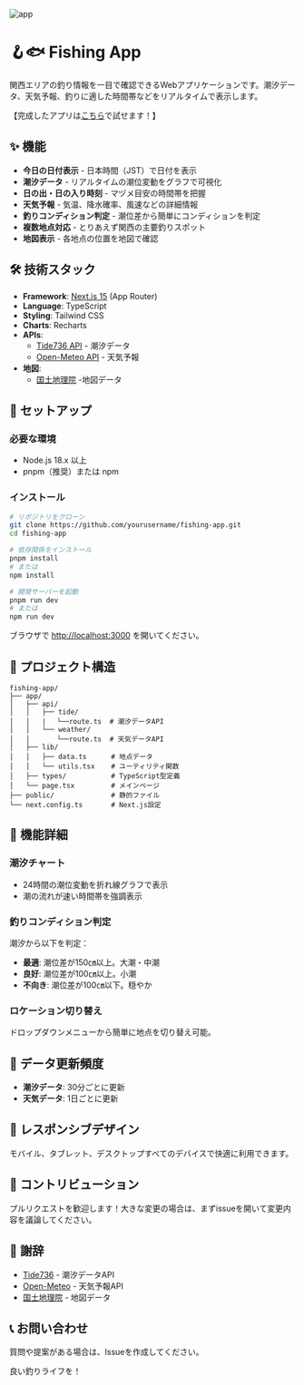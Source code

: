 ![app](https://github.com/user-attachments/assets/929f21ed-d146-4e78-ba93-24abd884693b)

# 🪝🐟 Fishing App

関西エリアの釣り情報を一目で確認できるWebアプリケーションです。潮汐データ、天気予報、釣りに適した時間帯などをリアルタイムで表示します。

【完成したアプリは[こちら](https://fishing-tide-graph.vercel.app/)で試せます！】

## ✨ 機能

- **今日の日付表示** - 日本時間（JST）で日付を表示
- **潮汐データ** - リアルタイムの潮位変動をグラフで可視化
- **日の出・日の入り時刻** - マヅメ目安の時間帯を把握
- **天気予報** - 気温、降水確率、風速などの詳細情報
- **釣りコンディション判定** - 潮位差から簡単にコンディションを判定
- **複数地点対応** - とりあえず関西の主要釣りスポット
- **地図表示** - 各地点の位置を地図で確認

## 🛠️ 技術スタック

- **Framework**: [Next.js 15](https://nextjs.org/) (App Router)
- **Language**: TypeScript
- **Styling**: Tailwind CSS
- **Charts**: Recharts
- **APIs**:
  - [Tide736 API](https://tide736.net/) - 潮汐データ
  - [Open-Meteo API](https://open-meteo.com/) - 天気予報
- **地図**:
  - [国土地理院](https://maps.gsi.go.jp/) -地図データ 

## 🚀 セットアップ

### 必要な環境

- Node.js 18.x 以上
- pnpm（推奨）または npm

### インストール

```bash
# リポジトリをクローン
git clone https://github.com/yourusername/fishing-app.git
cd fishing-app

# 依存関係をインストール
pnpm install
# または
npm install

# 開発サーバーを起動
pnpm run dev
# または
npm run dev
```

ブラウザで [http://localhost:3000](http://localhost:3000) を開いてください。

## 📁 プロジェクト構造

```
fishing-app/
├── app/
│   ├── api/
│   │   ├── tide/        
│   │   |　 └──route.ts  # 潮汐データAPI
│   │   └── weather/  
│   │    　 └──route.ts  # 天気データAPI
│   ├── lib/
│   │   ├── data.ts      # 地点データ
│   │   └── utils.tsx    # ユーティリティ関数
│   ├── types/           # TypeScript型定義
│   └── page.tsx         # メインページ
├── public/              # 静的ファイル
└── next.config.ts       # Next.js設定
```

## 🎨 機能詳細

### 潮汐チャート
- 24時間の潮位変動を折れ線グラフで表示
- 潮の流れが速い時間帯を強調表示

### 釣りコンディション判定
潮汐から以下を判定：
-  **最適**: 潮位差が150㎝以上。大潮・中潮
-  **良好**: 潮位差が100㎝以上。小潮
-  **不向き**: 潮位差が100㎝以下。穏やか

### ロケーション切り替え
ドロップダウンメニューから簡単に地点を切り替え可能。

## 🔄 データ更新頻度

- **潮汐データ**: 30分ごとに更新
- **天気データ**: 1日ごとに更新

## 📱 レスポンシブデザイン

モバイル、タブレット、デスクトップすべてのデバイスで快適に利用できます。

## 🤝 コントリビューション

プルリクエストを歓迎します！大きな変更の場合は、まずissueを開いて変更内容を議論してください。

## 🙏 謝辞

- [Tide736](https://tide736.net/) - 潮汐データAPI
- [Open-Meteo](https://open-meteo.com/) - 天気予報API
- [国土地理院](https://maps.gsi.go.jp/) - 地図データ

## 📞 お問い合わせ

質問や提案がある場合は、Issueを作成してください。

良い釣りライフを！
